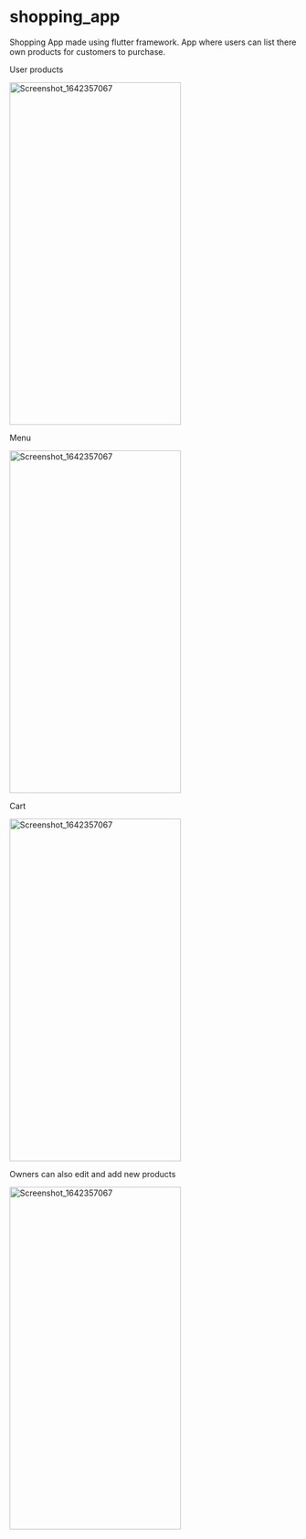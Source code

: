 # shopping_app
 Shopping App made using flutter framework. App where users can list there own products for customers to purchase. 
 
 User products
 
 <img src="https://user-images.githubusercontent.com/60326736/149674141-90de34d0-abc8-431c-8dae-092ae1c1f29e.png" alt="Screenshot_1642357067" width="300" height="600">
 
 Menu
 
 <img src="https://user-images.githubusercontent.com/60326736/149674134-74bb315c-f0e5-4203-b4aa-ab3ba8dd8be0.png" alt="Screenshot_1642357067" width="300" height="600">
 
 Cart
 
 <img src="https://user-images.githubusercontent.com/60326736/149674128-2052f00a-0d2e-4d47-84c0-f5ecbfe2abc3.png" alt="Screenshot_1642357067" width="300" height="600">
 
 Owners can also edit and add new products
 
 <img src="https://user-images.githubusercontent.com/60326736/149674119-deda3bbd-3a4e-4529-8c0d-cee40eb29953.png" alt="Screenshot_1642357067" width="300" height="600">
 
